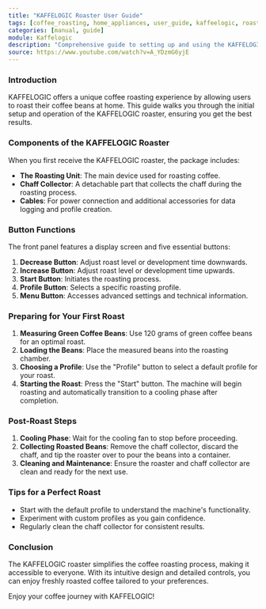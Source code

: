 ```yaml
---
title: "KAFFELOGIC Roaster User Guide"
tags: [coffee_roasting, home_appliances, user_guide, kaffeelogic, roasting_tips]
categories: [manual, guide]
module: Kaffelogic
description: "Comprehensive guide to setting up and using the KAFFELOGIC coffee roaster, including components, functions, steps for roasting, and maintenance tips."
source: https://www.youtube.com/watch?v=A_YDzmG6yjE
---
```


### Introduction

KAFFELOGIC offers a unique coffee roasting experience by allowing users to roast their coffee beans at home. This guide walks you through the initial setup and operation of the KAFFELOGIC roaster, ensuring you get the best results.

### Components of the KAFFELOGIC Roaster

When you first receive the KAFFELOGIC roaster, the package includes:

- **The Roasting Unit**: The main device used for roasting coffee.
- **Chaff Collector**: A detachable part that collects the chaff during the roasting process.
- **Cables**: For power connection and additional accessories for data logging and profile creation.

### Button Functions

The front panel features a display screen and five essential buttons:

1. **Decrease Button**: Adjust roast level or development time downwards.
2. **Increase Button**: Adjust roast level or development time upwards.
3. **Start Button**: Initiates the roasting process.
4. **Profile Button**: Selects a specific roasting profile.
5. **Menu Button**: Accesses advanced settings and technical information.

### Preparing for Your First Roast

1. **Measuring Green Coffee Beans**: Use 120 grams of green coffee beans for an optimal roast.
2. **Loading the Beans**: Place the measured beans into the roasting chamber.
3. **Choosing a Profile**: Use the "Profile" button to select a default profile for your roast.
4. **Starting the Roast**: Press the "Start" button. The machine will begin roasting and automatically transition to a cooling phase after completion.

### Post-Roast Steps

1. **Cooling Phase**: Wait for the cooling fan to stop before proceeding.
2. **Collecting Roasted Beans**: Remove the chaff collector, discard the chaff, and tip the roaster over to pour the beans into a container.
3. **Cleaning and Maintenance**: Ensure the roaster and chaff collector are clean and ready for the next use.

### Tips for a Perfect Roast

- Start with the default profile to understand the machine's functionality.
- Experiment with custom profiles as you gain confidence.
- Regularly clean the chaff collector for consistent results.

### Conclusion

The KAFFELOGIC roaster simplifies the coffee roasting process, making it accessible to everyone. With its intuitive design and detailed controls, you can enjoy freshly roasted coffee tailored to your preferences.

Enjoy your coffee journey with KAFFELOGIC!
